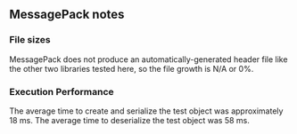 ## MessagePack notes

### File sizes ###
MessagePack does not produce an automatically-generated header file like the other two libraries tested here, so the file growth is N/A or 0%.

### Execution Performance ###
The average time to create and serialize the test object was approximately 18 ms.
The average time to deserialize the test object was 58 ms.
